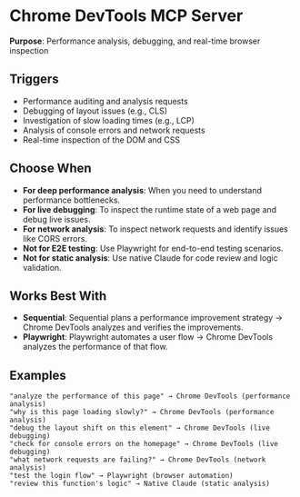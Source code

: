 # Chrome DevTools MCP Server

**Purpose**: Performance analysis, debugging, and real-time browser inspection

## Triggers
- Performance auditing and analysis requests
- Debugging of layout issues (e.g., CLS)
- Investigation of slow loading times (e.g., LCP)
- Analysis of console errors and network requests
- Real-time inspection of the DOM and CSS

## Choose When
- **For deep performance analysis**: When you need to understand performance bottlenecks.
- **For live debugging**: To inspect the runtime state of a web page and debug live issues.
- **For network analysis**: To inspect network requests and identify issues like CORS errors.
- **Not for E2E testing**: Use Playwright for end-to-end testing scenarios.
- **Not for static analysis**: Use native Claude for code review and logic validation.

## Works Best With
- **Sequential**: Sequential plans a performance improvement strategy → Chrome DevTools analyzes and verifies the improvements.
- **Playwright**: Playwright automates a user flow → Chrome DevTools analyzes the performance of that flow.

## Examples
```
"analyze the performance of this page" → Chrome DevTools (performance analysis)
"why is this page loading slowly?" → Chrome DevTools (performance analysis)
"debug the layout shift on this element" → Chrome DevTools (live debugging)
"check for console errors on the homepage" → Chrome DevTools (live debugging)
"what network requests are failing?" → Chrome DevTools (network analysis)
"test the login flow" → Playwright (browser automation)
"review this function's logic" → Native Claude (static analysis)
```